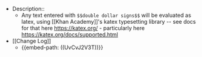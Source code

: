- Description::
    - Any text entered with `$$double dollar signs$$` will be evaluated as latex, using [[Khan Academy]]'s katex typesetting library -- see docs for that here https://katex.org/ - particularly here https://katex.org/docs/supported.html
- [[Change Log]]
    - {{embed-path: ((UvCvJ2V3T))}}
